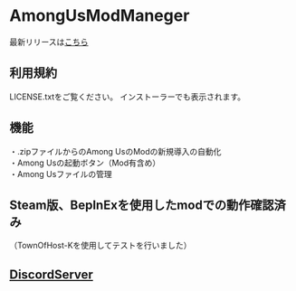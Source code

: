 # AmongUsModManeger

最新リリースは[こちら](https://github.com/Tabasco1410/AmongUsModManeger/releases/latest)

## 利用規約
LICENSE.txtをご覧ください。
インストーラーでも表示されます。

## 機能
・.zipファイルからのAmong UsのModの新規導入の自動化<br>
・Among Usの起動ボタン（Mod有含め）
<br>・Among Usファイルの管理

## Steam版、BepInExを使用したmodでの動作確認済み
（TownOfHost-Kを使用してテストを行いました）


## [DiscordServer](https://discord.gg/yjurSmjTxr)

